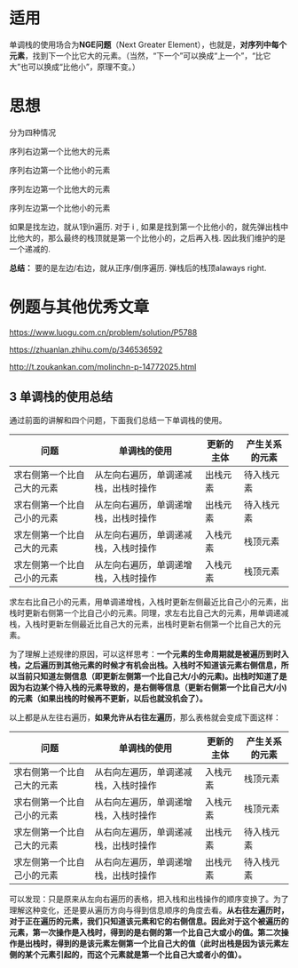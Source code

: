 # 适用

单调栈的使用场合为**NGE问题**（Next Greater Element），也就是，**对序列中每个元素**，找到下一个比它大的元素。（当然，“下一个”可以换成“上一个”，“比它大”也可以换成“比他小”，原理不变。）

# 思想

分为四种情况

序列右边第一个比他大的元素

序列右边第一个比他小的元素

序列左边第一个比他大的元素

序列左边第一个比他小的元素



如果是找左边，就从1到n遍历.  对于 i , 如果是找到第一个比他小的，就先弹出栈中比他大的，那么最终的栈顶就是第一个比他小的，之后再入栈. 因此我们维护的是一个递减的.



**总结：** 要的是左边/右边，就从正序/倒序遍历. 弹栈后的栈顶alaways right.

# 例题与其他优秀文章

https://www.luogu.com.cn/problem/solution/P5788

https://zhuanlan.zhihu.com/p/346536592

http://t.zoukankan.com/molinchn-p-14772025.html



## 3 单调栈的使用总结

通过前面的讲解和四个问题，下面我们总结一下单调栈的使用。

| 问题                       | 单调栈的使用                         | 更新的主体 | 产生关系的元素 |
| -------------------------- | ------------------------------------ | ---------- | -------------- |
| 求右侧第一个比自己大的元素 | 从左向右遍历，单调递减栈，出栈时操作 | 出栈元素   | 待入栈元素     |
| 求右侧第一个比自己小的元素 | 从左向右遍历，单调递增栈，出栈时操作 | 出栈元素   | 待入栈元素     |
| 求左侧第一个比自己大的元素 | 从左向右遍历，单调递减栈，入栈时操作 | 入栈元素   | 栈顶元素       |
| 求左侧第一个比自己小的元素 | 从左向右遍历，单调递增栈，入栈时操作 | 入栈元素   | 栈顶元素       |

求左右比自己小的元素，用单调递增栈，入栈时更新左侧最近比自己小的元素，出栈时更新右侧第一个比自己小的元素。同理，求左右比自己大的元素，用单调递减栈，入栈时更新左侧最近比自己大的元素，出栈时更新右侧第一个比自己大的元素。

为了理解上述规律的原因，可以这样思考：**一个元素的生命周期就是被遍历到时入栈，之后遍历到其他元素的时候才有机会出栈。入栈时不知道该元素右侧信息，所以当前只知道左侧信息（即更新左侧第一个比自己大/小的元素)。出栈时知道了是因为右边某个待入栈的元素导致的，是右侧等信息（更新右侧第一个比自己大/小)的元素（如果出栈的时候再不更新，以后也就没机会了）。**

以上都是从左往右遍历，**如果允许从右往左遍历**，那么表格就会变成下面这样：

| 问题                       | 单调栈的使用                         | 更新的主体 | 产生关系的元素 |
| -------------------------- | ------------------------------------ | ---------- | -------------- |
| 求右侧第一个比自己大的元素 | 从右向左遍历，单调递减栈，入栈时操作 | 入栈元素   | 栈顶元素       |
| 求右侧第一个比自己小的元素 | 从右向左遍历，单调递增栈，入栈时操作 | 入栈元素   | 栈顶元素       |
| 求左侧第一个比自己大的元素 | 从右向左遍历，单调递减栈，出栈时操作 | 出栈元素   | 待入栈元素     |
| 求左侧第一个比自己小的元素 | 从右向左遍历，单调递增栈，出栈时操作 | 出栈元素   | 待入栈元素     |

可以发现：只是原来从左向右遍历的表格，把入栈和出栈操作的顺序变换了。为了理解这种变化，还是要从遍历方向与得到信息顺序的角度去看。**从右往左遍历时，对于正在遍历的元素，我们只知道该元素和它的右侧信息。因此对于这个被遍历的元素，第一次操作是入栈时，得到的是右侧的第一个比自己大或小的值。第二次操作是出栈时，得到的是该元素左侧第一个比自己大的值（此时出栈是因为该元素左侧的某个元素引起的，而这个元素就是第一个比自己大或者小的值）。**